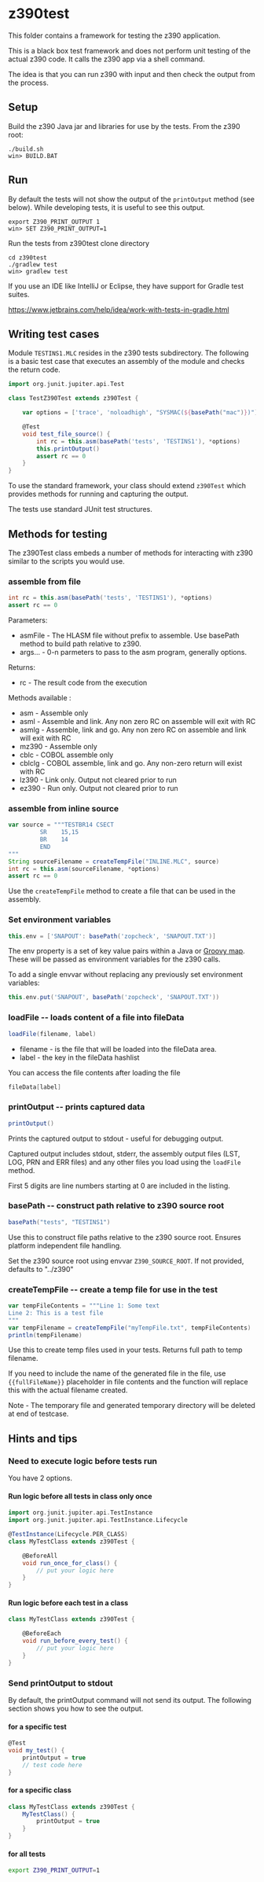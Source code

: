 # z390test

This folder contains a framework for testing the z390 application.

This is a black box test framework and does not perform unit testing
of the actual z390 code. It calls the z390 app via a shell command.

The idea is that you can run z390 with input and then check the output 
from the process.


## Setup

Build the z390 Java jar and libraries for use by the tests. From the z390 root:

    ./build.sh
    win> BUILD.BAT

## Run 

By default the tests will not show the output of the `printOutput` method (see below).
While developing tests, it is useful to see this output.

    export Z390_PRINT_OUTPUT 1
    win> SET Z390_PRINT_OUTPUT=1

Run the tests from z390test clone directory

    cd z390test
    ./gradlew test
    win> gradlew test

If you use an IDE like IntelliJ or Eclipse, they have support for Gradle test suites.

https://www.jetbrains.com/help/idea/work-with-tests-in-gradle.html


    
## Writing test cases

Module `TESTINS1.MLC` resides in the z390 tests subdirectory. The following is a basic test 
case that executes an assembly of the module and checks the return code.

```groovy
import org.junit.jupiter.api.Test

class TestZ390Test extends z390Test {

    var options = ['trace', 'noloadhigh', "SYSMAC(${basePath("mac")})"]

    @Test
    void test_file_source() {
        int rc = this.asm(basePath('tests', 'TESTINS1'), *options)
        this.printOutput()
        assert rc == 0
    }
}
```

To use the standard framework, your class should extend `z390Test`
which provides methods for running and capturing the output.

The tests use standard JUnit test structures.

## Methods for testing

The z390Test class embeds a number of methods for interacting with z390 similar
to the scripts you would use.

### assemble from file

```groovy
int rc = this.asm(basePath('tests', 'TESTINS1'), *options)
assert rc == 0
```
Parameters:
* asmFile - The HLASM file without prefix to assemble. Use basePath method to build path relative to z390.
* args... - 0-n parmeters to pass to the asm program, generally options.

Returns:
* rc - The result code from the execution

Methods available :
* asm - Assemble only
* asml - Assemble and link. Any non zero RC on assemble will exit with RC
* asmlg - Assemble, link and go. Any non zero RC on assemble and link will exit with RC
* mz390 - Assemble only
* cblc - COBOL assemble only
* cblclg - COBOL assemble, link and go. Any non-zero return will exist with RC
* lz390 - Link only. Output not cleared prior to run
* ez390 - Run only. Output not cleared prior to run

### assemble from inline source

```groovy
var source = """TESTBR14 CSECT
         SR    15,15
         BR    14
         END
"""
String sourceFilename = createTempFile("INLINE.MLC", source)
int rc = this.asm(sourceFilename, *options)
assert rc == 0
```
Use the `createTempFile` method to create a file that can be
used in the assembly.

### Set environment variables

```groovy
this.env = ['SNAPOUT': basePath('zopcheck', 'SNAPOUT.TXT')]
```
The env property is a set of key value pairs within a Java or [Groovy map](https://docs.groovy-lang.org/latest/html/groovy-jdk/java/util/Map.html). 
These will be passed as environment variables for the z390 calls.

To add a single envvar without replacing any previously set environment variables:
```groovy
this.env.put('SNAPOUT', basePath('zopcheck', 'SNAPOUT.TXT'))
```


### loadFile -- loads content of a file into fileData

```groovy
loadFile(filename, label)
```
* filename - is the file that will be loaded into the fileData area.
* label - the key in the fileData hashlist

You can access the file contents after loading the file

```groovy
fileData[label] 
```

### printOutput -- prints captured data

```groovy
printOutput()
```
Prints the captured output to stdout - useful for debugging output.

Captured output includes stdout, stderr, the assembly output files (LST, LOG, PRN and ERR files) 
and any other files you load using the `loadFile` method.

First 5 digits are line numbers starting at 0 are included in the listing.

### basePath -- construct path relative to z390 source root

```groovy
basePath("tests", "TESTINS1")
```

Use this to construct file paths relative to the z390 source root. Ensures platform independent 
file handling.

Set the z390 source root using envvar `Z390_SOURCE_ROOT`. If not provided, defaults to "../z390"

### createTempFile -- create a temp file for use in the test

```groovy
var tempFileContents = """Line 1: Some text
Line 2: This is a test file
"""
var tempFilename = createTempFile("myTempFile.txt", tempFileContents)
println(tempFilename)
```

Use this to create temp files used in your tests. Returns full path to temp filename.

If you need to include the name of the generated file in the file, use `{{fullFileName}}` placeholder in
file contents and the function will replace this with the actual filename created.

Note - The temporary file and generated temporary directory will be deleted at end of testcase.


## Hints and tips

### Need to execute logic before tests run 

You have 2 options.

#### Run logic before all tests in class only once


```groovy
import org.junit.jupiter.api.TestInstance
import org.junit.jupiter.api.TestInstance.Lifecycle

@TestInstance(Lifecycle.PER_CLASS)
class MyTestClass extends z390Test {

    @BeforeAll
    void run_once_for_class() {
        // put your logic here
    }
}
```

#### Run logic before each test in a class

```groovy
class MyTestClass extends z390Test {

    @BeforeEach
    void run_before_every_test() {
        // put your logic here
    }
}
```

### Send printOutput to stdout

By default, the printOutput command will not send its output.
The following section shows you how to see the output.

#### for a specific test

```groovy
@Test
void my_test() {
    printOutput = true
    // test code here
}

```

#### for a specific class

```groovy
class MyTestClass extends z390Test {
    MyTestClass() {
        printOutput = true
    }
}
```

#### for all tests

```bash
export Z390_PRINT_OUTPUT=1
```
